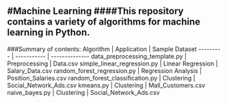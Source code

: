 #Machine Learning
####This repository contains a variety of algorithms for machine learning in Python.
---
###Summary of contents:
Algorithm | Application | Sample Dataset
--------- | ----------- | --------------
data_preprocessing_template.py | Preprocessing | Data.csv
simple_linear_regression.py | Linear Regression | Salary_Data.csv
random_forest_regression.py | Regression Analysis | Position_Salaries.csv
random_forest_classification.py | Clustering | Social_Network_Ads.csv
kmeans.py | Clustering | Mall_Customers.csv
naive_bayes.py | Clustering | Social_Network_Ads.csv
